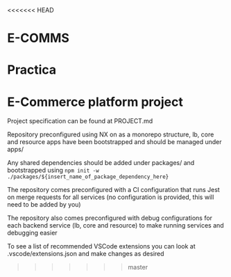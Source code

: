 <<<<<<< HEAD
# E-COMMS
Practica
=======
# E-Commerce platform project

Project specification can be found at PROJECT.md

Repository preconfigured using NX on as a monorepo structure, lb, core and resource apps have been bootstrapped and should be managed under apps/

Any shared dependencies should be added under packages/ and bootstrapped using `npm init -w ./packages/${insert_name_of_package_dependency_here}`

The repository comes preconfigured with a CI configuration that runs Jest on merge requests for all services (no configuration is provided, this will need to be added by you)

The repository also comes preconfigured with debug configurations for each backend service (lb, core and resource) to make running services and debugging easier

To see a list of recommended VSCode extensions you can look at .vscode/extensions.json and make changes as desired
>>>>>>> master
